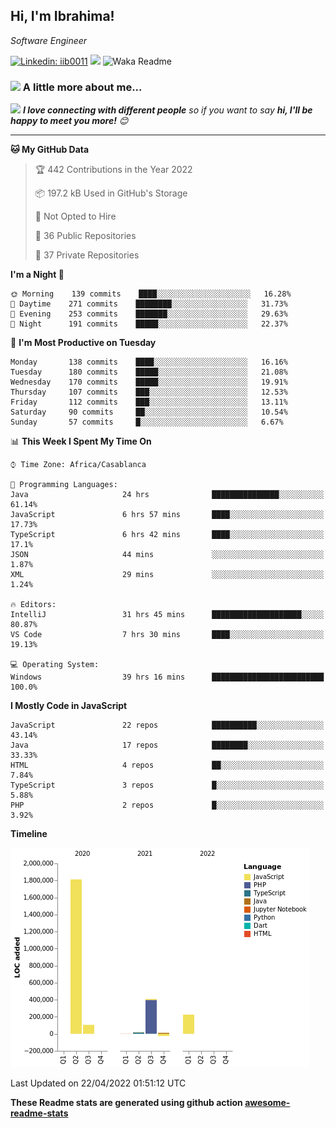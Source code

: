 <h2>Hi, I'm Ibrahima! </h2>
<p><em>Software Engineer 
</em></p>


[![Linkedin: iib0011](https://img.shields.io/badge/-iib0011-blue?style=flat-square&logo=Linkedin&logoColor=white&link=https://www.linkedin.com/in/iib0011/)](https://www.linkedin.com/in/iib0011/)
![](https://visitor-badge.glitch.me/badge?page_id=iib0011)
![Waka Readme](https://github.com/iib0011/iib0011/workflows/Waka%20Readme/badge.svg)


### <img src="https://media.giphy.com/media/VgCDAzcKvsR6OM0uWg/giphy.gif" width="50"> A little more about me...  


<img src="https://media.giphy.com/media/LnQjpWaON8nhr21vNW/giphy.gif" width="60"> <em><b>I love connecting with different people</b> so if you want to say <b>hi, I'll be happy to meet you more!</b> 😊</em>

---
<!--START_SECTION:waka-->
**🐱 My GitHub Data** 

> 🏆 442 Contributions in the Year 2022
 > 
> 📦 197.2 kB Used in GitHub's Storage 
 > 
> 🚫 Not Opted to Hire
 > 
> 📜 36 Public Repositories 
 > 
> 🔑 37 Private Repositories  
 > 
**I'm a Night 🦉** 

```text
🌞 Morning    139 commits    ████░░░░░░░░░░░░░░░░░░░░░   16.28% 
🌆 Daytime    271 commits    ████████░░░░░░░░░░░░░░░░░   31.73% 
🌃 Evening    253 commits    ███████░░░░░░░░░░░░░░░░░░   29.63% 
🌙 Night      191 commits    █████░░░░░░░░░░░░░░░░░░░░   22.37%

```
📅 **I'm Most Productive on Tuesday** 

```text
Monday       138 commits    ████░░░░░░░░░░░░░░░░░░░░░   16.16% 
Tuesday      180 commits    █████░░░░░░░░░░░░░░░░░░░░   21.08% 
Wednesday    170 commits    █████░░░░░░░░░░░░░░░░░░░░   19.91% 
Thursday     107 commits    ███░░░░░░░░░░░░░░░░░░░░░░   12.53% 
Friday       112 commits    ███░░░░░░░░░░░░░░░░░░░░░░   13.11% 
Saturday     90 commits     ██░░░░░░░░░░░░░░░░░░░░░░░   10.54% 
Sunday       57 commits     █░░░░░░░░░░░░░░░░░░░░░░░░   6.67%

```


📊 **This Week I Spent My Time On** 

```text
⌚︎ Time Zone: Africa/Casablanca

💬 Programming Languages: 
Java                     24 hrs              ███████████████░░░░░░░░░░   61.14% 
JavaScript               6 hrs 57 mins       ████░░░░░░░░░░░░░░░░░░░░░   17.73% 
TypeScript               6 hrs 42 mins       ████░░░░░░░░░░░░░░░░░░░░░   17.1% 
JSON                     44 mins             ░░░░░░░░░░░░░░░░░░░░░░░░░   1.87% 
XML                      29 mins             ░░░░░░░░░░░░░░░░░░░░░░░░░   1.24%

🔥 Editors: 
IntelliJ                 31 hrs 45 mins      ████████████████████░░░░░   80.87% 
VS Code                  7 hrs 30 mins       ████░░░░░░░░░░░░░░░░░░░░░   19.13%

💻 Operating System: 
Windows                  39 hrs 16 mins      █████████████████████████   100.0%

```

**I Mostly Code in JavaScript** 

```text
JavaScript               22 repos            ██████████░░░░░░░░░░░░░░░   43.14% 
Java                     17 repos            ████████░░░░░░░░░░░░░░░░░   33.33% 
HTML                     4 repos             ██░░░░░░░░░░░░░░░░░░░░░░░   7.84% 
TypeScript               3 repos             █░░░░░░░░░░░░░░░░░░░░░░░░   5.88% 
PHP                      2 repos             █░░░░░░░░░░░░░░░░░░░░░░░░   3.92%

```


**Timeline**

![Chart not found](https://raw.githubusercontent.com/iib0011/iib0011/master/charts/bar_graph.png) 


 Last Updated on 22/04/2022 01:51:12 UTC
<!--END_SECTION:waka-->

**These Readme stats are generated using github action [awesome-readme-stats](https://github.com/iib0011/waka-readme-stats)**

